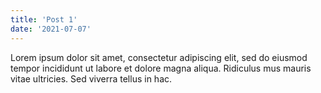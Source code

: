 ```yaml
---
title: 'Post 1'
date: '2021-07-07'
---
```


Lorem ipsum dolor sit amet, consectetur adipiscing elit, sed do eiusmod tempor incididunt ut labore et dolore magna aliqua. Ridiculus mus mauris vitae ultricies. Sed viverra tellus in hac.

